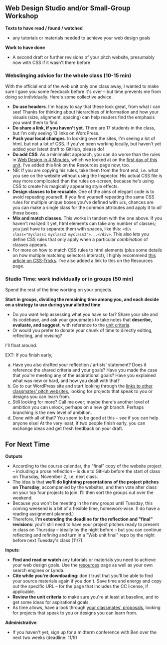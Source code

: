 ## Web Design Studio and/or Small-Group Workshop

**Texts to have read / found / watched** 

* any tutorials or materials needed to achieve your web design goals

**Work to have done**

* A second draft or further revisions of your pitch website, presumably now with CSS if it wasn't there before

<!--
[toc tag="h2" title="Plan for the Day"]
-->

### Webslinging advice for the whole class (10-15 min)

With the official end of the web unit only one class away, I wanted to make sure I gave you some feedback before it's over – but time prevents me from doing so individually. Here's some collective advice.

* **Do use headers**. I'm happy to say that these look great, from what I can see! Thanks for thinking about hierarchies of information and how your visuals (size, alignment, spacing) can help readers find the emphasis you want them to find.
* **Do share a link, if you haven't yet**. There are 17 students in the class, but I'm only seeing 13 links on WordPress.
* **Push your local changes**. In looking over the sites, I'm seeing a lot of html, but not a lot of CSS. If you've been working locally, but haven't yet added your latest draft to GitHub, please do!
* **Do add CSS**. As a minimalist approach, you can do worse than the rules in [Web Design in 4 Minutes](http://jgthms.com/web-design-in-4-minutes), which we looked at on the [first day of this unit](lesson-13). I've added this link on the Resources page now, too.
 * NB: If you are copying his rules, take them from the front end, i.e. what you see on the website without using the Inspector. His actual CSS file is way more complicated than the rules on-screen, because he's using CSS to create his magically appearing style effects.
* **Design classes to be reusable**. One of the aims of elegant code is to avoid repeating yourself. If you find yourself repeating the same CSS rules for multiple unique boxes you've defined with `id`s, chances are you can make a single class for the common attributes and apply it to *all* those boxes.
* **Mix and match classes**. This works in tandem with the one above. If you haven't realized it yet, html elements can take any number of classes; you just have to separate them with spaces, like this: `<div class="myclass1 myclass2 myclass3">...</div>`. This also lets you define CSS rules that only apply when a particular *combination* of classes appears.
 * For more on how to match CSS rules to html elements (plus some details on how multiple matching selectors interact), I highly recommend <a href="https://css-tricks.com/how-css-selectors-work/" title="How CSS Selectors Work">this article on CSS-Tricks</a>. I've also added a link to this on the Resources page.

### Studio Time: work individually or in groups (50 min) 

<div class="alert alert-success">
Spend the rest of the time working on your projects.

<strong>Start in groups, dividing the remaining time among you, and each decide on a strategy to use during your allotted time</strong>:
<ul>
<li>Do you want help assessing what you have so far? Share your site and its codebase, and ask your groupmates to take notes that <strong>describe, evaluate, and suggest</strong>, with reference to the <a href="http://bit.ly/cdm2017fall##heading=h.vz5jq9usb1l0">unit criteria</a>.</li>
<li>Or would you prefer to donate your chunk of time to directly editing, reflecting, and revising?</li>
</ul>

I'll float around.
</div>

EXT: If you finish early, <ul style="list-style-type:lower-alpha">
<li>Have you also drafted your reflection / artists' statement? Does it reference the shared criteria and your goals? Have you made the case that you're meeting any of the aspirational goals? Have you explained what was new or hard, and how you dealt with that?</li>
<li>Go to our WordPress site and start looking through the <a href="https://cdm2017.majoringinmeta.net/category/projects/markup/">links to other classmates' pitch websites</a>, looking for projects that speak to you or designs you can learn from.</li>
<li>Still looking for more? Call me over; maybe there's another level of ambition you can unlock, perhaps on a new git branch. Perhaps branching <em>is</em> the new level of ambition.</li>
<li>Done with all of that? You seem to be good at this – see if you can help anyone else! At the very least, if two people finish early, you can exchange ideas and get fresh feedback on your draft.</li>
</ul>

## For Next Time

**Outputs**

* According to the course calendar, the "final" copy of the website project – including a prose reflection – is due to GitHub before the start of class on Thursday, November 2, i.e. next class. 
 * The idea is that **we'll do lightning presentations of the project pitches on Thursday**, accompanied by the websites, and then vote after class on your top four projects to join. I'll then sort the groups out over the weekend.
 * Because you won't be meeting in the new groups until Tuesday, this coming weekend is a bit of a flexible time, homework-wise. (I do have a reading assignment planned.)
* Therefore, **I'm extending the deadline for the reflection and "final" revisions**: you'll still need to have your project pitches ready to present in class on Thursday – ideally by the night before – but you can continue reflecting and refining and turn in a "Web unit final" repo by the night before next Tuesday's class (11/7).
 
**Inputs**:

* **Find and read or watch** any tutorials or materials you need to achieve your web design goals. Use the [resources](http://cdm2017.majoringinmeta.net/resources) page as well as your own search engines or Lynda.
* **Cite while you're downloading**: don't trust that you'll be able to find your source materials again if you don't. Save time and energy and copy out the specific URL – for the page that includes the CC license, if applicable.
* **Review the unit criteria** to make sure you're at least at baseline, and to get some ideas for aspirational goals.
* As time allows, have a look through <a href="https://cdm2017.majoringinmeta.net/category/projects/markup/">your classmates' proposals</a>, looking for projects that speak to you or designs you can learn from.

**Administrative**:

* If you haven't yet, sign up for a midterm conference with Ben over the next two weeks (deadline: 11/9)

